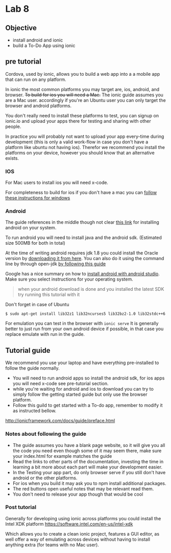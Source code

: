 # Lab 8

## Objective

- install android and ionic
- build a To-Do App using ionic


## pre tutorial

Cordova, used by ionic, allows you to build a web app into a a mobile app that can run on any platform.

In ionic the most common platforms you may target are, ios, android, and browser. ~~To build  for ios you will need a Mac.~~ The ionic guide assumes you are a Mac user. accordingly if you're an Ubuntu user you can only target the browser and android platforms.

You don't really need to install these platforms to test, you can signup on ionic.io and upload your apps there for testing and sharing with other people.

In practice you will probably not want to upload your app every-time during development (this is only a valid work-flow in case you don't have a platform like ubuntu not having ios). Therefor we recommend you install the platforms on your device, however you should know that an alternative exists.

### IOS

For Mac users to install ios you will need x-code.

For completeness to build for ios if you don't have a mac you can [follow these instructions for windows](http://community.phonegap.com/nitobi/topics/detailed_guide_for_setting_up_building_ios_apps_without_a_mac)

### Android

The guide references in the middle though not clear [this link](http://cordova.apache.org/docs/en/latest/guide/platforms/android/index.html) for installing android on your system.

To run android you will need to install java and the android sdk. (Estimated size 500MB for both in total)

At the time of writing android requires jdk 1.8 you could install the Oracle version by [downloading it from here](http://www.oracle.com/technetwork/java/javase/downloads/jdk8-downloads-2133151.html).
You can also do it using the command line by through open-jdk [by following this guide](http://ubuntuhandbook.org/index.php/2015/01/install-openjdk-8-ubuntu-14-04-12-04-lts/)

Google has a nice summary on how to [install android with android studio](http://developer.android.com/sdk/installing/index.html?pkg=tools). Make sure you select instructions for your operating system.

> when your android download is done and you installed the latest SDK try running this tutorial with it

Don't forget in case of Ubuntu

```
$ sudo apt-get install lib32z1 lib32ncurses5 lib32bz2-1.0 lib32stdc++6
```


For emulation you can test in the browser with `ionic serve`
It is generally better to just run from your own android device if possible, in that case you replace emulate with run in the guide.

## Tutorial guide

We recommend you use your laptop and have everything pre-installed to follow the guide normally.
- You will need to run android apps so install the android sdk, for ios apps you will need x-code see pre-tutorial section.
- while you're waiting for android and ios to download you can try to simply follow the getting started guide but only use the browser platform.
- Follow this guild to get started with a To-do app, remember to modify it as instructed bellow.

http://ionicframework.com/docs/guide/preface.html

### Notes about following the guide

- The guide assumes you have a blank page website, so it will give you all the code you need even though some of it may seem there, make sure your index.html for example matches the guide
- Read the links to other parts of the documentation, investing the time in learning a bit more about each part will make your development easier.
- In the Testing your app part, do only browser serve if you still don't have android or the other platforms.
- For ios when you build it may ask you to npm install additional packages.
- The red buttons open useful notes that may be relevant read them.
- You don't need to release your app though that would be cool

### Post tutorial

Generally for developing using ionic across platforms you could install the Intel XDK platform
https://software.intel.com/en-us/intel-xdk

Which allows you to create a clean ionic project, features a GUI editor, as well offer a way of emulating across devices without having to install anything extra (for teams with no Mac user).

